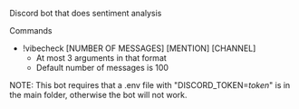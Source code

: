 Discord bot that does sentiment analysis

Commands
   - !vibecheck [NUMBER OF MESSAGES] [MENTION] [CHANNEL]
      - At most 3 arguments in that format
      - Default number of messages is 100

NOTE: This bot requires that a .env file with "DISCORD_TOKEN=*token*" is in the main folder, otherwise the bot will not work.